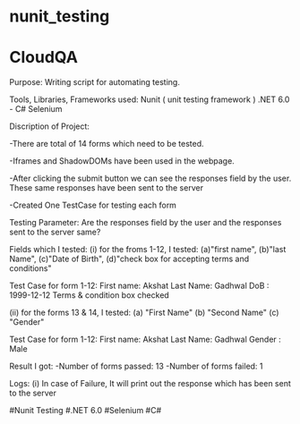 # nunit_testing
# CloudQA

Purpose:  Writing script for automating testing.

Tools, Libraries, Frameworks used:
Nunit ( unit testing framework )
.NET 6.0 - C#
Selenium

Discription of Project:

-There are total of 14 forms which need to be tested. 

-Iframes and ShadowDOMs have been used in the webpage.

-After clicking the submit button we can see the responses field by the user. These same responses have been sent to the server

-Created One TestCase for testing each form

Testing Parameter:
Are the responses field by the user and the responses sent to the server same?


Fields which I tested:
(i) for the froms 1-12, I tested: 
       (a)"first name", 
       (b)"last Name", 
       (c)"Date of Birth", 
       (d)"check box for accepting terms and conditions"

Test Case for form 1-12:
First name: Akshat
Last Name: Gadhwal
DoB : 1999-12-12
Terms & condition box checked

(ii) for the forms 13 & 14, I tested:
       (a) "First Name"
       (b) "Second Name"
       (c) "Gender"

Test Case for form 1-12:
First name: Akshat
Last Name: Gadhwal
Gender : Male 

Result I got: 
   -Number of forms passed: 13
   -Number of forms failed: 1

Logs:
(i) In case of Failure, It will print out the response which has been sent to the server

#Nunit Testing
#.NET 6.0
#Selenium
#C#
